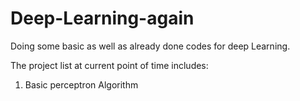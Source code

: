 # Deep-Learning-again
Doing some basic as well as already done codes for deep Learning.

The project list at current point of time includes:
1. Basic perceptron Algorithm 
